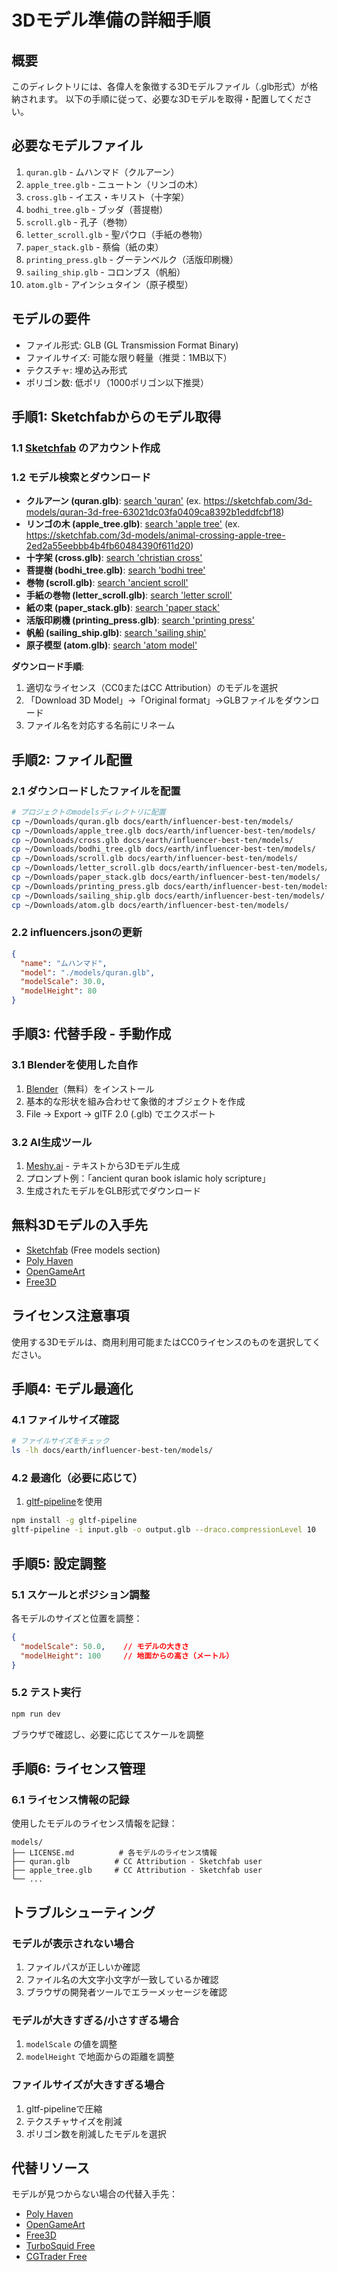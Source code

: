 # 3Dモデル準備の詳細手順

## 概要
このディレクトリには、各偉人を象徴する3Dモデルファイル（.glb形式）が格納されます。
以下の手順に従って、必要な3Dモデルを取得・配置してください。

## 必要なモデルファイル

1. `quran.glb` - ムハンマド（クルアーン）
2. `apple_tree.glb` - ニュートン（リンゴの木）
3. `cross.glb` - イエス・キリスト（十字架）
4. `bodhi_tree.glb` - ブッダ（菩提樹）
5. `scroll.glb` - 孔子（巻物）
6. `letter_scroll.glb` - 聖パウロ（手紙の巻物）
7. `paper_stack.glb` - 蔡倫（紙の束）
8. `printing_press.glb` - グーテンベルク（活版印刷機）
9. `sailing_ship.glb` - コロンブス（帆船）
10. `atom.glb` - アインシュタイン（原子模型）

## モデルの要件

- ファイル形式: GLB (GL Transmission Format Binary)
- ファイルサイズ: 可能な限り軽量（推奨：1MB以下）
- テクスチャ: 埋め込み形式
- ポリゴン数: 低ポリ（1000ポリゴン以下推奨）

## 手順1: Sketchfabからのモデル取得

### 1.1 [Sketchfab](https://sketchfab.com/) のアカウント作成

### 1.2 モデル検索とダウンロード

- **クルアーン (quran.glb)**: [search 'quran'](https://sketchfab.com/search?q=quran&type=models) (ex. https://sketchfab.com/3d-models/quran-3d-free-63021dc03fa0409ca8392b1eddfcbf18)
- **リンゴの木 (apple_tree.glb)**: [search 'apple tree'](https://sketchfab.com/search?q=apple+tree&type=models) (ex. https://sketchfab.com/3d-models/animal-crossing-apple-tree-2ed2a55eebbb4b4fb60484390f611d20)
- **十字架 (cross.glb)**: [search 'christian cross'](https://sketchfab.com/search?q=christian+cross&type=models)
- **菩提樹 (bodhi_tree.glb)**: [search 'bodhi tree'](https://sketchfab.com/search?q=bodhi+tree&type=models)
- **巻物 (scroll.glb)**: [search 'ancient scroll'](https://sketchfab.com/search?q=ancient+scroll&type=models)
- **手紙の巻物 (letter_scroll.glb)**: [search 'letter scroll'](https://sketchfab.com/search?q=letter+scroll&type=models)
- **紙の束 (paper_stack.glb)**: [search 'paper stack'](https://sketchfab.com/search?q=paper+stack&type=models)
- **活版印刷機 (printing_press.glb)**: [search 'printing press'](https://sketchfab.com/search?q=printing+press&type=models)
- **帆船 (sailing_ship.glb)**: [search 'sailing ship'](https://sketchfab.com/search?q=sailing+ship&type=models)
- **原子模型 (atom.glb)**: [search 'atom model'](https://sketchfab.com/search?q=atom+model&type=models)

**ダウンロード手順**:
1. 適切なライセンス（CC0またはCC Attribution）のモデルを選択
2. 「Download 3D Model」→「Original format」→GLBファイルをダウンロード
3. ファイル名を対応する名前にリネーム

## 手順2: ファイル配置

### 2.1 ダウンロードしたファイルを配置
```bash
# プロジェクトのmodelsディレクトリに配置
cp ~/Downloads/quran.glb docs/earth/influencer-best-ten/models/
cp ~/Downloads/apple_tree.glb docs/earth/influencer-best-ten/models/
cp ~/Downloads/cross.glb docs/earth/influencer-best-ten/models/
cp ~/Downloads/bodhi_tree.glb docs/earth/influencer-best-ten/models/
cp ~/Downloads/scroll.glb docs/earth/influencer-best-ten/models/
cp ~/Downloads/letter_scroll.glb docs/earth/influencer-best-ten/models/
cp ~/Downloads/paper_stack.glb docs/earth/influencer-best-ten/models/
cp ~/Downloads/printing_press.glb docs/earth/influencer-best-ten/models/
cp ~/Downloads/sailing_ship.glb docs/earth/influencer-best-ten/models/
cp ~/Downloads/atom.glb docs/earth/influencer-best-ten/models/
```

### 2.2 influencers.jsonの更新
```json
{
  "name": "ムハンマド",
  "model": "./models/quran.glb",
  "modelScale": 30.0,
  "modelHeight": 80
}
```

## 手順3: 代替手段 - 手動作成

### 3.1 Blenderを使用した自作
1. [Blender](https://www.blender.org/)（無料）をインストール
2. 基本的な形状を組み合わせて象徴的オブジェクトを作成
3. File → Export → glTF 2.0 (.glb) でエクスポート

### 3.2 AI生成ツール
1. [Meshy.ai](https://meshy.ai/) - テキストから3Dモデル生成
2. プロンプト例：「ancient quran book islamic holy scripture」
3. 生成されたモデルをGLB形式でダウンロード

## 無料3Dモデルの入手先

- [Sketchfab](https://sketchfab.com/) (Free models section)
- [Poly Haven](https://polyhaven.com/)
- [OpenGameArt](https://opengameart.org/)
- [Free3D](https://free3d.com/)

## ライセンス注意事項

使用する3Dモデルは、商用利用可能またはCC0ライセンスのものを選択してください。

## 手順4: モデル最適化

### 4.1 ファイルサイズ確認
```bash
# ファイルサイズをチェック
ls -lh docs/earth/influencer-best-ten/models/
```

### 4.2 最適化（必要に応じて）
1. [gltf-pipeline](https://github.com/CesiumGS/gltf-pipeline)を使用
```bash
npm install -g gltf-pipeline
gltf-pipeline -i input.glb -o output.glb --draco.compressionLevel 10
```

## 手順5: 設定調整

### 5.1 スケールとポジション調整
各モデルのサイズと位置を調整：
```json
{
  "modelScale": 50.0,    // モデルの大きさ
  "modelHeight": 100     // 地面からの高さ（メートル）
}
```

### 5.2 テスト実行
```bash
npm run dev
```
ブラウザで確認し、必要に応じてスケールを調整

## 手順6: ライセンス管理

### 6.1 ライセンス情報の記録
使用したモデルのライセンス情報を記録：
```
models/
├── LICENSE.md          # 各モデルのライセンス情報
├── quran.glb          # CC Attribution - Sketchfab user
├── apple_tree.glb     # CC Attribution - Sketchfab user
└── ...
```

## トラブルシューティング

### モデルが表示されない場合
1. ファイルパスが正しいか確認
2. ファイル名の大文字小文字が一致しているか確認
3. ブラウザの開発者ツールでエラーメッセージを確認

### モデルが大きすぎる/小さすぎる場合
1. `modelScale` の値を調整
2. `modelHeight` で地面からの距離を調整

### ファイルサイズが大きすぎる場合
1. gltf-pipelineで圧縮
2. テクスチャサイズを削減
3. ポリゴン数を削減したモデルを選択

## 代替リソース

モデルが見つからない場合の代替入手先：
- [Poly Haven](https://polyhaven.com/models)
- [OpenGameArt](https://opengameart.org/)
- [Free3D](https://free3d.com/)
- [TurboSquid Free](https://www.turbosquid.com/Search/3D-Models/free)
- [CGTrader Free](https://www.cgtrader.com/free-3d-models)